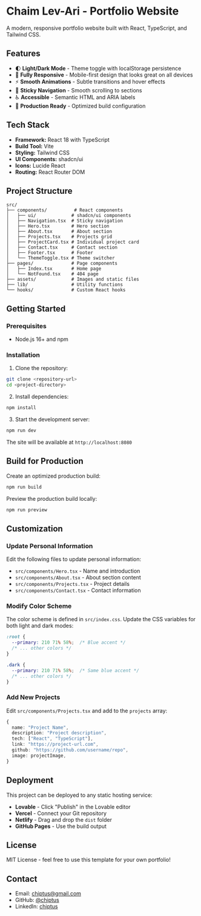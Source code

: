 # Chaim Lev-Ari - Portfolio Website

A modern, responsive portfolio website built with React, TypeScript, and Tailwind CSS.

## Features

- 🌓 **Light/Dark Mode** - Theme toggle with localStorage persistence
- 📱 **Fully Responsive** - Mobile-first design that looks great on all devices
- ⚡ **Smooth Animations** - Subtle transitions and hover effects
- 🎯 **Sticky Navigation** - Smooth scrolling to sections
- ♿ **Accessible** - Semantic HTML and ARIA labels
- 🚀 **Production Ready** - Optimized build configuration

## Tech Stack

- **Framework:** React 18 with TypeScript
- **Build Tool:** Vite
- **Styling:** Tailwind CSS
- **UI Components:** shadcn/ui
- **Icons:** Lucide React
- **Routing:** React Router DOM

## Project Structure

```
src/
├── components/          # React components
│   ├── ui/             # shadcn/ui components
│   ├── Navigation.tsx  # Sticky navigation
│   ├── Hero.tsx        # Hero section
│   ├── About.tsx       # About section
│   ├── Projects.tsx    # Projects grid
│   ├── ProjectCard.tsx # Individual project card
│   ├── Contact.tsx     # Contact section
│   ├── Footer.tsx      # Footer
│   └── ThemeToggle.tsx # Theme switcher
├── pages/              # Page components
│   ├── Index.tsx       # Home page
│   └── NotFound.tsx    # 404 page
├── assets/             # Images and static files
├── lib/                # Utility functions
└── hooks/              # Custom React hooks
```

## Getting Started

### Prerequisites

- Node.js 16+ and npm

### Installation

1. Clone the repository:
```bash
git clone <repository-url>
cd <project-directory>
```

2. Install dependencies:
```bash
npm install
```

3. Start the development server:
```bash
npm run dev
```

The site will be available at `http://localhost:8080`

## Build for Production

Create an optimized production build:

```bash
npm run build
```

Preview the production build locally:

```bash
npm run preview
```

## Customization

### Update Personal Information

Edit the following files to update personal information:

- `src/components/Hero.tsx` - Name and introduction
- `src/components/About.tsx` - About section content
- `src/components/Projects.tsx` - Project details
- `src/components/Contact.tsx` - Contact information

### Modify Color Scheme

The color scheme is defined in `src/index.css`. Update the CSS variables for both light and dark modes:

```css
:root {
  --primary: 210 71% 58%;  /* Blue accent */
  /* ... other colors */
}

.dark {
  --primary: 210 71% 58%;  /* Same blue accent */
  /* ... other colors */
}
```

### Add New Projects

Edit `src/components/Projects.tsx` and add to the `projects` array:

```typescript
{
  name: "Project Name",
  description: "Project description",
  tech: ["React", "TypeScript"],
  link: "https://project-url.com",
  github: "https://github.com/username/repo",
  image: projectImage,
}
```

## Deployment

This project can be deployed to any static hosting service:

- **Lovable** - Click "Publish" in the Lovable editor
- **Vercel** - Connect your Git repository
- **Netlify** - Drag and drop the `dist` folder
- **GitHub Pages** - Use the build output

## License

MIT License - feel free to use this template for your own portfolio!

## Contact

- Email: chiptus@gmail.com
- GitHub: [@chiptus](https://github.com/chiptus)
- LinkedIn: [chiptus](http://linkedin.com/in/chiptus)
